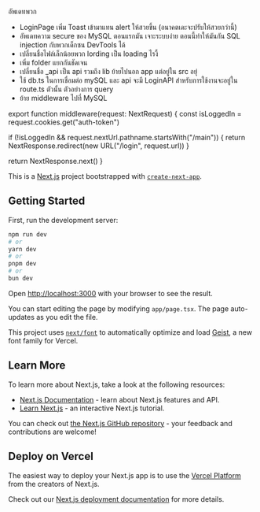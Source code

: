 อัพเดทพวก
- LoginPage เพิ่ม Toast เข้ามาแทน alert ให้สวยขึ้น (อนาคตเดะจะปรับให้สวยกว่านี้)
- อัพเดทความ secure ของ MySQL ตอนแรกมัน เจาะระบบง่าย ตอนนี้ทำให้มันกัน SQL injection กับพวกเด็กซน DevTools ได้
- เปลี่ยนชื่อไฟล์เล็กน้อยพวก lording เป็น loading ไรงี้
- เพิ่ม folder แยกกันชัดเจน
- เปลี่ยนชื่อ _api เป็น api รวมถึง lib ย้ายไปนอก app แต่อยู่ใน src อยุ่
- ใช้ db.ts ในการเชื่อมต่อ mySQL และ api จะมี LoginAPI สำหรับการใช้งานจะอยู่ใน route.ts ตัวนั้น ตัวอย่างการ query
- ย้าย middleware ไปที่ MySQL

export function middleware(request: NextRequest) {
  const isLoggedIn = request.cookies.get("auth-token")

  if (!isLoggedIn && request.nextUrl.pathname.startsWith("/main")) {
    return NextResponse.redirect(new URL("/login", request.url))
  }

  return NextResponse.next()
}

This is a [Next.js](https://nextjs.org) project bootstrapped with [`create-next-app`](https://nextjs.org/docs/app/api-reference/cli/create-next-app).

## Getting Started

First, run the development server:

```bash
npm run dev
# or
yarn dev
# or
pnpm dev
# or
bun dev
```

Open [http://localhost:3000](http://localhost:3000) with your browser to see the result.

You can start editing the page by modifying `app/page.tsx`. The page auto-updates as you edit the file.

This project uses [`next/font`](https://nextjs.org/docs/app/building-your-application/optimizing/fonts) to automatically optimize and load [Geist](https://vercel.com/font), a new font family for Vercel.

## Learn More

To learn more about Next.js, take a look at the following resources:

- [Next.js Documentation](https://nextjs.org/docs) - learn about Next.js features and API.
- [Learn Next.js](https://nextjs.org/learn) - an interactive Next.js tutorial.

You can check out [the Next.js GitHub repository](https://github.com/vercel/next.js) - your feedback and contributions are welcome!

## Deploy on Vercel

The easiest way to deploy your Next.js app is to use the [Vercel Platform](https://vercel.com/new?utm_medium=default-template&filter=next.js&utm_source=create-next-app&utm_campaign=create-next-app-readme) from the creators of Next.js.

Check out our [Next.js deployment documentation](https://nextjs.org/docs/app/building-your-application/deploying) for more details.

